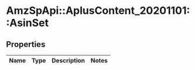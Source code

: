 # AmzSpApi::AplusContent_20201101::AsinSet

## Properties
Name | Type | Description | Notes
------------ | ------------- | ------------- | -------------

